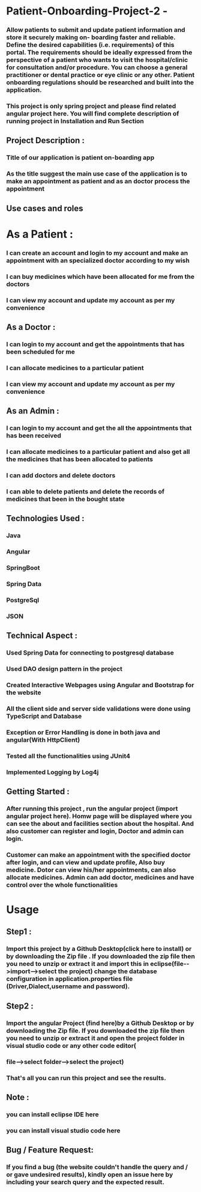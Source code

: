 # Patient-Onboarding-Project-2 -
### Allow patients to submit and update patient information and store it securely making on- boarding faster and reliable. Define the desired capabilities (i.e. requirements) of this portal. The requirements should be ideally expressed from the perspective of a patient who wants to visit the hospital/clinic for consultation and/or procedure. You can choose a general practitioner or dental practice or eye clinic or any other. Patient onboarding regulations should be researched and built into the application.
### This project is only spring project and please find related angular project here. You will find complete description of running project in Installation and Run Section

## Project Description :
### Title of our application is patient on-boarding app

### As the title suggest the main use case of the application is to make an appointment as patient and as an doctor process the appointment

## Use cases and roles
# As a Patient :
### I can create an account and login to my account and make an appointment with an specialized doctor according to my wish
### I can buy medicines which have been allocated for me from the doctors
### I can view my account and update my account as per my convenience
## As a Doctor :
### I can login to my account and get the appointments that has been scheduled for me
### I can allocate medicines to a particular patient
### I can view my account and update my account as per my convenience
## As an Admin :
### I can login to my account and get the all the appointments that has been received
### I can allocate medicines to a particular patient and also get all the medicines that has been allocated to patients
### I can add doctors and delete doctors
### I can able to delete patients and delete the records of medicines that been in the bought state
## Technologies Used :
### Java
### Angular
### SpringBoot
### Spring Data
### PostgreSql
### JSON
## Technical Aspect :
### Used Spring Data for connecting to postgresql database
### Used DAO design pattern in the project
### Created Interactive Webpages using Angular and Bootstrap for the website
### All the client side and server side validations were done using TypeScript and Database
### Exception or Error Handling is done in both java and angular(With HttpClient)
### Tested all the functionalities using JUnit4
### Implemented Logging by Log4j
## Getting Started :
### After running this project , run the angular project (import angular project here). Homw page will be displayed where you can see the about and facilities section about the hospital. And also customer can register and login, Doctor and admin can login.

### Customer can make an appointment with the specified doctor after login, and can view and update profile, Also buy medicine. Dotor can view his/her appointments, can also allocate medicines. Admin can add doctor, medicines and have control over the whole functionalities

# Usage
## Step1 :
### Import this project by a Github Desktop(click here to install) or by downloading the Zip file . If you downloaded the zip file then you need to unzip or extract it and import this in eclipse(file-->import-->select the project) change the database configuration in application.properties file (Driver,Dialect,username and password).

## Step2 :
### Import the angular Project (find here)by a Github Desktop or by downloading the Zip file. If you downloaded the zip file then you need to unzip or extract it and open the project folder in visual studio code or any other code editor(
### file-->select folder-->select the project)

### That's all you can run this project and see the results.

## Note :
### you can install eclipse IDE here
### you can install visual studio code here
## Bug / Feature Request:
### If you find a bug (the website couldn't handle the query and / or gave undesired results), kindly open an issue here by including your search query and the expected result.
